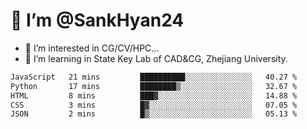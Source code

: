 # 👋 I’m @SankHyan24

- 👀 I’m interested in CG/CV/HPC...
- 🌱 I’m learning in State Key Lab of CAD&CG, Zhejiang University.

<!---
SankHyan24/SankHyan24 is a ✨ special ✨ repository because its `README.md` (this file) appears on your GitHub profile.
You can click the Preview link to take a look at your changes.
--->
<!--START_SECTION:waka-->

```txt
JavaScript   21 mins         ██████████░░░░░░░░░░░░░░░   40.27 %
Python       17 mins         ████████▒░░░░░░░░░░░░░░░░   32.67 %
HTML         8 mins          ███▓░░░░░░░░░░░░░░░░░░░░░   14.88 %
CSS          3 mins          █▓░░░░░░░░░░░░░░░░░░░░░░░   07.05 %
JSON         2 mins          █▒░░░░░░░░░░░░░░░░░░░░░░░   05.13 %
```

<!--END_SECTION:waka-->
